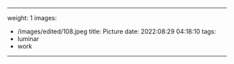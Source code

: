 
---
weight: 1
images:
- /images/edited/108.jpeg
title: Picture
date: 2022:08:29 04:18:10
tags:
- luminar
- work
---